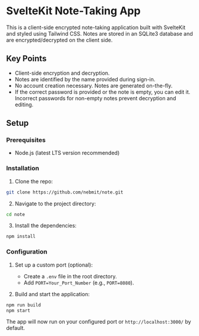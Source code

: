 # SvelteKit Note-Taking App

This is a client-side encrypted note-taking application built with SvelteKit and styled using Tailwind CSS. Notes are stored in an SQLite3 database and are encrypted/decrypted on the client side.

## Key Points
- Client-side encryption and decryption.
- Notes are identified by the name provided during sign-in.
- No account creation necessary. Notes are generated on-the-fly.
- If the correct password is provided or the note is empty, you can edit it. Incorrect passwords for non-empty notes prevent decryption and editing.

## Setup

### Prerequisites
- Node.js (latest LTS version recommended)

### Installation

1. Clone the repo:
```bash
git clone https://github.com/nebmit/note.git
```

2. Navigate to the project directory:
```bash
cd note
```

3. Install the dependencies:
```bash
npm install
```

### Configuration

1. Set up a custom port (optional):
    - Create a `.env` file in the root directory.
    - Add `PORT=Your_Port_Number` (e.g., `PORT=8080`).

2. Build and start the application:

```bash
npm run build
npm start
```

The app will now run on your configured port or `http://localhost:3000/` by default.
